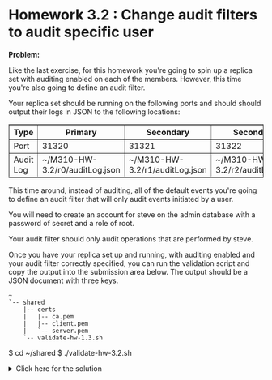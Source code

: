 # Homework 3.2 : Change audit filters to audit specific user

**Problem:**

Like the last exercise, for this homework you're going to spin up a replica set with auditing enabled on each of the members. However, this time you're also going to define an audit filter.

Your replica set should be running on the following ports and should should output their logs in JSON to the following locations:

<table border="1" class="docutils">
<colgroup>
<col width="10%">
<col width="30%">
<col width="30%">
<col width="30%">
</colgroup>
<thead valign="bottom">
<tr><th class="head">Type</th>
<th class="head">Primary</th>
<th class="head">Secondary</th>
<th class="head">Secondary</th>
</tr>
</thead>
<tbody valign="top">
<tr><td>Port</td>
<td>31320</td>
<td>31321</td>
<td>31322</td>
</tr>
<tr><td>Audit Log</td>
<td>~/M310-HW-3.2/r0/auditLog.json</td>
<td>~/M310-HW-3.2/r1/auditLog.json</td>
<td>~/M310-HW-3.2/r2/auditLog.json</td>
</tr>
</tbody>
</table>

This time around, instead of auditing, all of the default events you're going to define an audit filter that will only audit events initiated by a user.

You will need to create an account for steve on the admin database with a password of secret and a role of root.

Your audit filter should only audit operations that are performed by steve.

Once you have your replica set up and running, with auditing enabled and your audit filter correctly specified, you can run the validation script and copy the output into the submission area below. The output should be a JSON document with three keys.

```
~
`-- shared
    |-- certs
    |   |-- ca.pem
    |   |-- client.pem
    |   `-- server.pem
    `-- validate-hw-1.3.sh
```

$ cd ~/shared
$ ./validate-hw-3.2.sh

<details>
  <summary>Click here for the solution</summary>
    Answer: { numMembers: 3, auditLog1: 1, auditLog2: 0 }
</details>


